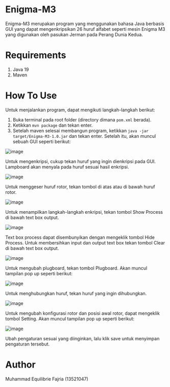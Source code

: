 # Enigma-M3
Enigma-M3 merupakan program yang menggunakan bahasa Java berbasis GUI yang dapat mengenkripsikan 26 huruf alfabet seperti mesin Enigma M3 yang digunakan oleh pasukan Jerman pada Perang Dunia Kedua.


# Requirements
1. Java 19
2. Maven


# How To Use
Untuk menjalankan program, dapat mengikuti langkah-langkah berikut:
1. Buka terminal pada root folder (directory dimana ```pom.xml``` berada).
2. Ketikkan ```mvn package``` dan tekan enter.
3. Setelah maven selesai membangun program, ketikkan ```java -jar target/Enigma-M3-1.0.jar``` dan tekan enter.
Setelah itu, akan muncul sebuah GUI seperti berikut:

![image](https://github.com/MuhLibri/Enigma-M3/assets/104043362/68adeae6-abab-4bda-bc61-25e1537fd014)

Untuk mengenkripsi, cukup tekan huruf yang ingin dienkripsi pada GUI. Lampboard akan menyala pada huruf sesuai hasil enkripsi.

![image](https://github.com/MuhLibri/Enigma-M3/assets/104043362/ca7b0bf3-1dd5-4642-a28d-273f1148d739)

Untuk menggeser huruf rotor, tekan tombol di atas atau di bawah huruf rotor.

![image](https://github.com/MuhLibri/Enigma-M3/assets/104043362/286a08f2-e7ef-41a2-9656-1e7d490f5526)

Untuk menampilkan langkah-langkah enkripsi, tekan tombol Show Process di bawah text box output.

![image](https://github.com/MuhLibri/Enigma-M3/assets/104043362/123268ca-815d-4679-b2ad-732e71467e47)

Text box process dapat disembunyikan dengan mengeklik tombol Hide Process. Untuk membersihkan input dan output text box tekan tombol Clear di bawah text box output.

![image](https://github.com/MuhLibri/Enigma-M3/assets/104043362/809a1709-ee37-433e-b724-aea7c9643ab4)

Untuk mengubah plugboard, tekan tombol Plugboard. Akan muncul tampilan pop up seperti berikut:

![image](https://github.com/MuhLibri/Enigma-M3/assets/104043362/36dd741d-374c-4f8e-8add-120d171c9aa7)

Untuk menghubungkan huruf, tekan huruf yang ingin dihubungkan.

![image](https://github.com/MuhLibri/Enigma-M3/assets/104043362/9995c5b0-331b-4e46-84b8-5c4dc6ea0aed)

Untuk mengubah konfigurasi rotor dan posisi awal rotor, dapat mengeklik tombol Setting. Akan muncul tampilan pop up seperti berikut:

![image](https://github.com/MuhLibri/Enigma-M3/assets/104043362/78dcd020-6b1a-4298-8688-690c849788e5)

Ubah pengaturan sesuai yang diinginkan, lalu klik save untuk menyimpan pengaturan tersebut.


# Author
Muhammad Equilibrie Fajria (13521047)
